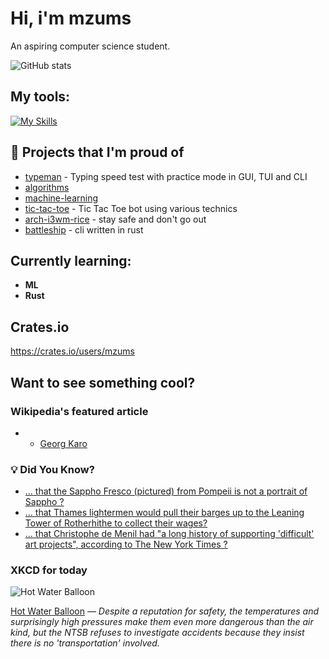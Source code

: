 # Hi, i'm mzums
An aspiring computer science student.  

![GitHub stats](https://github-readme-stats.vercel.app/api?username=mzums&show_icons=true&include_all_commits=true&theme=radical)

## My tools:
  
[![My Skills](https://skillicons.dev/icons?i=rust,python,pytorch,cpp,github,linux,arch,flutter&theme=dark)](https://skillicons.dev)

## 📌 Projects that I'm proud of
<!--PINNED:START-->
- [typeman](https://github.com/mzums/typeman) -  Typing speed test with practice mode in GUI, TUI and CLI 
- [algorithms](https://github.com/mzums/algorithms)
- [machine-learning](https://github.com/mzums/machine-learning)
- [tic-tac-toe](https://github.com/mzums/tic-tac-toe) - Tic Tac Toe bot using various technics
- [arch-i3wm-rice](https://github.com/mzums/arch-i3wm-rice) - stay safe and don't go out
- [battleship](https://github.com/mzums/battleship) - cli written in rust
<!--PINNED:END-->

## Currently learning:
- **ML**
- **Rust**

## Crates.io
https://crates.io/users/mzums

## Want to see something cool?

### Wikipedia's featured article
- <!--WIKI:START-->
  - [Georg Karo](https://en.wikipedia.org/wiki/Georg_Karo)
<!--WIKI:END-->

### 💡 Did You Know?
<!--DYK:START-->
  - [... that the Sappho Fresco (pictured) from Pompeii is not a portrait of Sappho ?](https://en.wikipedia.org/wiki/Sappho_Fresco)
  - [... that Thames lightermen would pull their barges up to the Leaning Tower of Rotherhithe to collect their wages?](https://en.wikipedia.org/wiki/Lighterman)
  - [... that Christophe de Menil had "a long history of supporting 'difficult' art projects", according to The New York Times ?](https://en.wikipedia.org/wiki/Christophe_de_Menil)
<!--DYK:END-->

### XKCD for today
<!--XKCD:START-->
![Hot Water Balloon](https://imgs.xkcd.com/comics/hot_water_balloon.png)

[Hot Water Balloon](https://xkcd.com/3153) — *Despite a reputation for safety, the temperatures and surprisingly high pressures make them even more dangerous than the air kind, but the NTSB refuses to investigate accidents because they insist there is no 'transportation' involved.*
<!--XKCD:END-->
